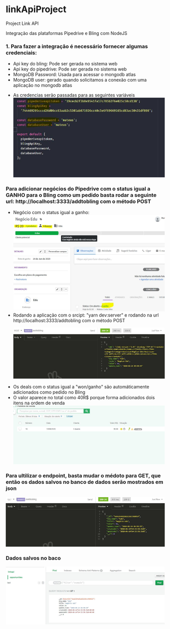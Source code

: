 # linkApiProject

Project Link API

Integração das plataformas Pipedrive e Bling com NodeJS

<h3>1. Para fazer a integração é necessário fornecer algumas credenciais:</h3>
  <ul>
    <li>Api key do bling: Pode ser gerada no sistema web</li>
    <li>Api key do pipedrive: Pode ser gerada no sistema web</li>
    <li>MongoDB Password: Usada para acessar o mongodb atlas</li>
    <li>MongoDB user: gerado quando solicitamos a conexão com uma aplicação no mongodb atlas</li>
  </ul>
  <ul>
    <li>As credencias serão passadas para as seguintes variáveis</li>
    <img src="./src/img/cred.JPG">
  </ul>
<h3>Para adicionar negócios do Pipedrive com o status igual a GANHO para o Bling como um pedido basta rodar a seguinte url: http://localhost:3333/addtobling  com o método POST</h3>
<ul>
  <li>Negócio com o status igual a ganho:</li>
  <img src="./src/img/ganho.JPG">
  <li>Rodando a aplicação com o srcipt: "yarn dev:server" e rodando na url http://localhost:3333/addtobling com o método POST <p>
  <img src="./src/img/insomnia.JPG">
  <li>Os deals com o status igual a "won/ganho" são automáticamente adicionados como pedido no Bling</li>
  <li>O valor aparece no total como 40R$ porque forma adicionados dois itens na ordem de venda</li>
  <img src="./src/img/bling.JPG">
</ul>
<h3>Para ultilizar o endpoint, basta mudar o médoto para GET, que então os dados salvos no banco de dados serão mostrados em json</h3>
<img src="./src/img/endpoint.JPG">
<h3>Dados salvos no baco</h3>
<img src="./src/img/mongodb.JPG">
